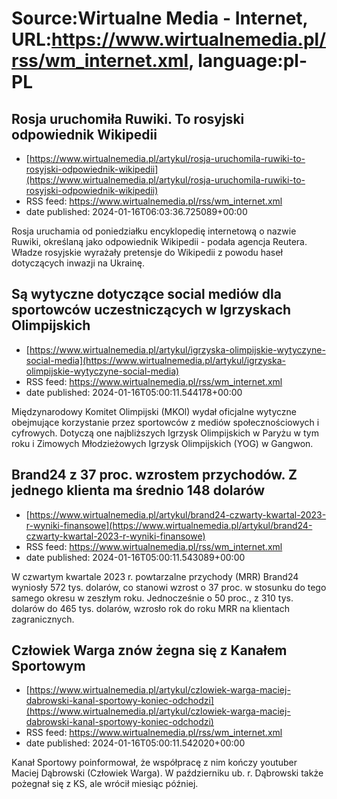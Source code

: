 # Source:Wirtualne Media - Internet, URL:https://www.wirtualnemedia.pl/rss/wm_internet.xml, language:pl-PL

## Rosja uruchomiła Ruwiki. To rosyjski odpowiednik Wikipedii
 - [https://www.wirtualnemedia.pl/artykul/rosja-uruchomila-ruwiki-to-rosyjski-odpowiednik-wikipedii](https://www.wirtualnemedia.pl/artykul/rosja-uruchomila-ruwiki-to-rosyjski-odpowiednik-wikipedii)
 - RSS feed: https://www.wirtualnemedia.pl/rss/wm_internet.xml
 - date published: 2024-01-16T06:03:36.725089+00:00

Rosja uruchamia od poniedziałku encyklopedię internetową o nazwie Ruwiki, określaną jako odpowiednik Wikipedii - podała agencja Reutera. Władze rosyjskie wyrażały pretensje do Wikipedii z powodu haseł dotyczących inwazji na Ukrainę.

## Są wytyczne dotyczące social mediów dla sportowców uczestniczących w Igrzyskach Olimpijskich
 - [https://www.wirtualnemedia.pl/artykul/igrzyska-olimpijskie-wytyczyne-social-media](https://www.wirtualnemedia.pl/artykul/igrzyska-olimpijskie-wytyczyne-social-media)
 - RSS feed: https://www.wirtualnemedia.pl/rss/wm_internet.xml
 - date published: 2024-01-16T05:00:11.544178+00:00

Międzynarodowy Komitet Olimpijski (MKOl) wydał oficjalne wytyczne obejmujące korzystanie przez sportowców z mediów społecznościowych i cyfrowych. Dotyczą one najbliższych Igrzysk Olimpijskich w Paryżu w tym roku i Zimowych Młodzieżowych Igrzysk Olimpijskich (YOG) w Gangwon.

## Brand24 z 37 proc. wzrostem przychodów. Z jednego klienta ma średnio 148 dolarów
 - [https://www.wirtualnemedia.pl/artykul/brand24-czwarty-kwartal-2023-r-wyniki-finansowe](https://www.wirtualnemedia.pl/artykul/brand24-czwarty-kwartal-2023-r-wyniki-finansowe)
 - RSS feed: https://www.wirtualnemedia.pl/rss/wm_internet.xml
 - date published: 2024-01-16T05:00:11.543089+00:00

W czwartym kwartale 2023 r. powtarzalne przychody (MRR) Brand24 wyniosły 572 tys. dolarów, co stanowi wzrost o 37 proc. w stosunku do tego samego okresu w zeszłym roku. Jednocześnie o 50 proc., z 310 tys. dolarów do 465 tys. dolarów, wzrosło rok do roku MRR na klientach zagranicznych.

## Człowiek Warga znów żegna się z Kanałem Sportowym
 - [https://www.wirtualnemedia.pl/artykul/czlowiek-warga-maciej-dabrowski-kanal-sportowy-koniec-odchodzi](https://www.wirtualnemedia.pl/artykul/czlowiek-warga-maciej-dabrowski-kanal-sportowy-koniec-odchodzi)
 - RSS feed: https://www.wirtualnemedia.pl/rss/wm_internet.xml
 - date published: 2024-01-16T05:00:11.542020+00:00

Kanał Sportowy poinformował, że współpracę z nim kończy youtuber Maciej Dąbrowski (Człowiek Warga). W październiku ub. r. Dąbrowski także pożegnał się z KS, ale wrócił miesiąc później.

